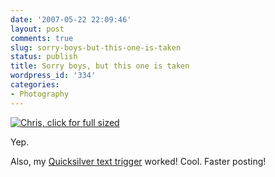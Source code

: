 ```yaml
---
date: '2007-05-22 22:09:46'
layout: post
comments: true
slug: sorry-boys-but-this-one-is-taken
status: publish
title: Sorry boys, but this one is taken
wordpress_id: '334'
categories:
- Photography
---
```


[![Chris, click for full sized](http://www.phfactor.net/wp-pics/chris-nerds-shirt-wp.jpg)](http://www.phfactor.net/wp-pics/chris-nerds-shirt.JPG)

Yep.

Also, my [Quicksilver text trigger](http://www.lifehacker.com/software/quicksilver-quickie/use-triggers-for-repetitive-text-261103.php) worked! Cool. Faster posting!
